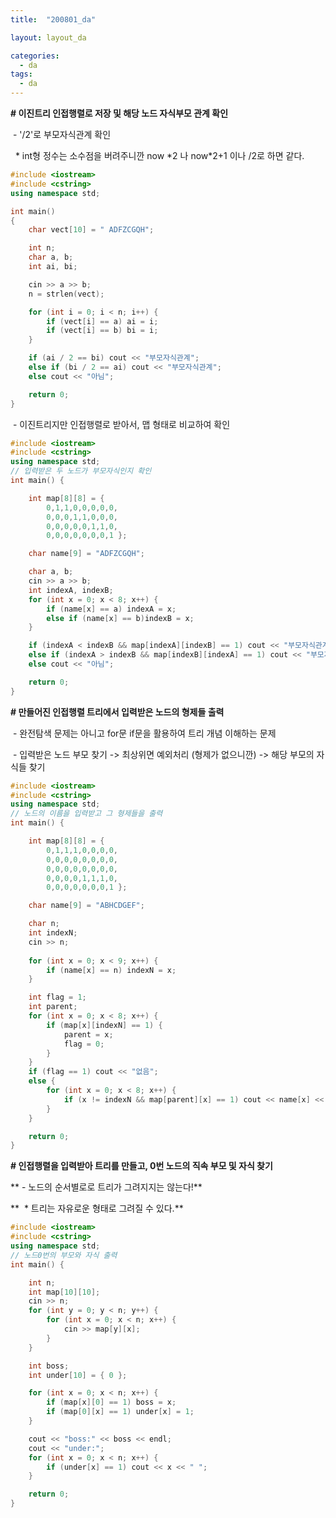 ```yaml
---
title:  "200801_da"

layout: layout_da

categories:
  - da
tags:
  - da
---
```

**\# 이진트리 인접행렬로 저장 및 해당 노드 자식부모 관계 확인**

 - '/2'로 부모자식관계 확인

  \* int형 정수는 소수점을 버려주니깐 now \*2 나 now\*2+1 이나 /2로 하면 같다.

```c++
#include <iostream>
#include <cstring>
using namespace std;

int main()
{
	char vect[10] = " ADFZCGQH";

	int n;
	char a, b;
	int ai, bi;

	cin >> a >> b;
	n = strlen(vect);

	for (int i = 0; i < n; i++) {
		if (vect[i] == a) ai = i;
		if (vect[i] == b) bi = i;
	}

	if (ai / 2 == bi) cout << "부모자식관계";
	else if (bi / 2 == ai) cout << "부모자식관계";
	else cout << "아님";

	return 0;
}
```

 - 이진트리지만 인접행렬로 받아서, 맵 형태로 비교하여 확인

```c++
#include <iostream>
#include <cstring>
using namespace std;
// 입력받은 두 노드가 부모자식인지 확인
int main() {

	int map[8][8] = {
		0,1,1,0,0,0,0,0,
		0,0,0,1,1,0,0,0,
		0,0,0,0,0,1,1,0,
		0,0,0,0,0,0,0,1 };

	char name[9] = "ADFZCGQH";

	char a, b;
	cin >> a >> b;
	int indexA, indexB;
	for (int x = 0; x < 8; x++) {
		if (name[x] == a) indexA = x;
		else if (name[x] == b)indexB = x;
	}

	if (indexA < indexB && map[indexA][indexB] == 1) cout << "부모자식관계";
	else if (indexA > indexB && map[indexB][indexA] == 1) cout << "부모자식관계";
	else cout << "아님";

	return 0;
}
```

**\# 만들어진 인접행렬 트리에서 입력받은 노드의 형제들 출력**

 - 완전탐색 문제는 아니고 for문 if문을 활용하여 트리 개념 이해하는 문제

 - 입력받은 노드 부모 찾기 -> 최상위면 예외처리 (형제가 없으니깐) -> 해당 부모의 자식들 찾기

```c++
#include <iostream>
#include <cstring>
using namespace std;
// 노드의 이름을 입력받고 그 형제들을 출력
int main() {

	int map[8][8] = {
		0,1,1,1,0,0,0,0,
		0,0,0,0,0,0,0,0,
		0,0,0,0,0,0,0,0,
		0,0,0,0,1,1,1,0,
		0,0,0,0,0,0,0,1 };

	char name[9] = "ABHCDGEF";

	char n;
	int indexN;
	cin >> n;
	
	for (int x = 0; x < 9; x++) {
		if (name[x] == n) indexN = x;
	}

	int flag = 1;
	int parent;
	for (int x = 0; x < 8; x++) {
		if (map[x][indexN] == 1) {
			parent = x;
			flag = 0;
		}
	}
	if (flag == 1) cout << "없음";
	else {
		for (int x = 0; x < 8; x++) {
			if (x != indexN && map[parent][x] == 1) cout << name[x] << " ";
		}
	}

	return 0;
}
```

**\# 인접행렬을 입력받아 트리를 만들고, 0번 노드의 직속 부모 및 자식 찾기**

** - 노드의 순서별로로 트리가 그려지지는 않는다!**

**  \* 트리는 자유로운 형태로 그려질 수 있다.**

```c++
#include <iostream>
#include <cstring>
using namespace std;
// 노드0번의 부모와 자식 출력
int main() {

	int n;
	int map[10][10];
	cin >> n;
	for (int y = 0; y < n; y++) {
		for (int x = 0; x < n; x++) {
			cin >> map[y][x];
		}
	}

	int boss;
	int under[10] = { 0 };

	for (int x = 0; x < n; x++) {
		if (map[x][0] == 1) boss = x;
		if (map[0][x] == 1) under[x] = 1;
	}

	cout << "boss:" << boss << endl;
	cout << "under:";
	for (int x = 0; x < n; x++) {
		if (under[x] == 1) cout << x << " ";
	}

	return 0;
}
```